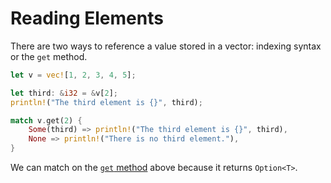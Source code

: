 # Reading Elements

There are two ways to reference a value stored in a vector: indexing syntax or
the `get` method.

```rust
let v = vec![1, 2, 3, 4, 5];

let third: &i32 = &v[2];
println!("The third element is {}", third);

match v.get(2) {
    Some(third) => println!("The third element is {}", third),
    None => println!("There is no third element."),
}
```

We can match on the [`get`
method](https://doc.rust-lang.org/std/vec/struct.Vec.html?search=#method.get)
above because it returns `Option<T>`.
